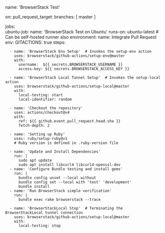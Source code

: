 name: 'BrowserStack Test'

on:
  pull_request_target:
    branches: [ master ]

jobs:    
  ubuntu-job:
    name: 'BrowserStack Test on Ubuntu'
    runs-on: ubuntu-latest  # Can be self-hosted runner also
    environment:
      name: Integrate Pull Request
    env: 
      GITACTIONS: true
    steps:

      - name: 'BrowserStack Env Setup'  # Invokes the setup-env action
        uses: browserstack/github-actions/setup-env@master
        with:
          username:  ${{ secrets.BROWSERSTACK_USERNAME }}
          access-key: ${{ secrets.BROWSERSTACK_ACCESS_KEY }}

      - name: 'BrowserStack Local Tunnel Setup'  # Invokes the setup-local action
        uses: browserstack/github-actions/setup-local@master
        with:
          local-testing: start
          local-identifier: random

      - name: 'Checkout the repository'
        uses: actions/checkout@v4
        with:
          ref: ${{ github.event.pull_request.head.sha }}
          fetch-depth: 2

      - name: 'Setting up Ruby'
        uses: ruby/setup-ruby@v1
        # Ruby version is defined in .ruby-version file

      - name: 'Update and Install Dependencies'
        run: |
          sudo apt update
          sudo apt install libcurl4 libcurl4-openssl-dev
      - name: 'Configure Bundle testing and install gems'
        run: |
          bundle config unset --local without
          bundle config set --local with 'test' 'development'
          bundle install
      - name: 'Run BrowserStack simple verification'
        run: |
          bundle exec rake browserstack --trace

      - name: 'BrowserStackLocal Stop'  # Terminating the BrowserStackLocal tunnel connection
        uses: browserstack/github-actions/setup-local@master
        with:
          local-testing: stop
